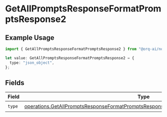 # GetAllPromptsResponseFormatPromptsResponse2

## Example Usage

```typescript
import { GetAllPromptsResponseFormatPromptsResponse2 } from "@orq-ai/node/models/operations";

let value: GetAllPromptsResponseFormatPromptsResponse2 = {
  type: "json_object",
};
```

## Fields

| Field                                                                                                                                                                                              | Type                                                                                                                                                                                               | Required                                                                                                                                                                                           | Description                                                                                                                                                                                        |
| -------------------------------------------------------------------------------------------------------------------------------------------------------------------------------------------------- | -------------------------------------------------------------------------------------------------------------------------------------------------------------------------------------------------- | -------------------------------------------------------------------------------------------------------------------------------------------------------------------------------------------------- | -------------------------------------------------------------------------------------------------------------------------------------------------------------------------------------------------- |
| `type`                                                                                                                                                                                             | [operations.GetAllPromptsResponseFormatPromptsResponse200ApplicationJSONResponseBodyType](../../models/operations/getallpromptsresponseformatpromptsresponse200applicationjsonresponsebodytype.md) | :heavy_check_mark:                                                                                                                                                                                 | N/A                                                                                                                                                                                                |